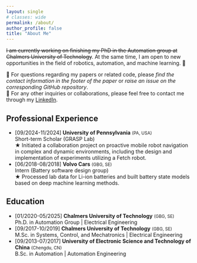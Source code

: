 ```yaml
---
layout: single
# classes: wide
permalink: /about/
author_profile: false
title: "About Me"
---
```


~~I am currently working on finishing my PhD in the Automation group at Chalmers University of Technology~~. At the same time, I am open to new opportunities in the field of robotics, automation, and machine learning. 🌟

💬 For questions regarding my papers or related code, please *find the contact information in the footer of the paper* or *raise an issue on the corresponding GitHub repository*. <br>
💬 For any other inquiries or collaborations, please feel free to contact me through my [LinkedIn](https://www.linkedin.com/in/zhze17819/).

## Professional Experience
- [09/2024-11/2024] **University of Pennsylvania** <small>(PA, USA)</small> <br> 
  Short-term Scholar (GRASP Lab) <br> 
  ★ Initiated a collaboration project on proactive mobile robot navigation in complex and dynamic environments, including the design and implementation of experiments utilizing a Fetch robot.
- [06/2018-08/2018] **Volvo Cars** <small>(GBG, SE)</small> <br> 
  Intern (Battery software design group) <br>
  ★ Processed lab data for Li-ion batteries and built battery state models based on deep machine learning methods.

## Education
- [01/2020-05/2025] **Chalmers University of Technology** <small>(GBG, SE)</small> <br> 
  Ph.D. in Automation Group | Electrical Engineering
- [09/2017-10/2019] **Chalmers University of Technology** <small>(GBG, SE)</small> <br> 
  M.Sc. in Systems, Control, and Mechatronics | Electrical Engineering
- [09/2013-07/2017] **University of Electronic Science and Technology of China** <small>(Chengdu, CN)</small> <br> 
  B.Sc. in Automation | Automation Engineering